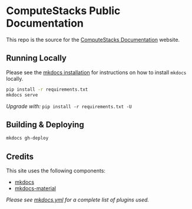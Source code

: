 # ComputeStacks Public Documentation

This repo is the source for the [ComputeStacks Documentation](https://docs.computestacks.com) website.

## Running Locally

Please see the [mkdocs installation](https://www.mkdocs.org/#installation) for instructions on how to install `mkdocs` locally.

```bash
pip install -r requirements.txt
mkdocs serve
```

_Upgrade with:_ `pip install -r requirements.txt -U`

## Building & Deploying

```bash
mkdocs gh-deploy
```

## Credits

This site uses the following components:

* [mkdocs](https://github.com/mkdocs/mkdocs)
* [mkdocs-material](https://github.com/squidfunk/mkdocs-material)

_Please see [mkdocs.yml](https://github.com/ComputeStacks/docs/blob/master/mkdocs.yml) for a complete list of plugins used._